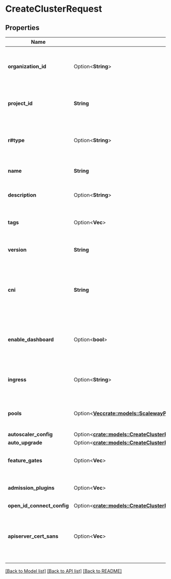 # CreateClusterRequest

## Properties

Name | Type | Description | Notes
------------ | ------------- | ------------- | -------------
**organization_id** | Option<**String**> | The organization ID where the cluster will be created | [optional]
**project_id** | **String** | The project ID where the cluster will be created | 
**r#type** | Option<**String**> | The type of the cluster (possible values are kapsule, multicloud). | [optional]
**name** | **String** | The name of the cluster | 
**description** | Option<**String**> | The description of the cluster | [optional]
**tags** | Option<**Vec<String>**> | The tags associated with the cluster | [optional]
**version** | **String** | The Kubernetes version of the cluster | 
**cni** | **String** | The Container Network Interface (CNI) plugin that will run in the cluster | [default to UnknownCni]
**enable_dashboard** | Option<**bool**> | The enablement of the Kubernetes Dashboard in the cluster | [optional]
**ingress** | Option<**String**> | The Ingress Controller that will run in the cluster | [optional][default to UnknownIngress]
**pools** | Option<[**Vec<crate::models::ScalewayPeriodK8sPeriodV1PeriodCreateClusterRequestPeriodPoolConfig>**](scaleway.k8s.v1.CreateClusterRequest.PoolConfig.md)> | The pools to be created along with the cluster | [optional]
**autoscaler_config** | Option<[**crate::models::CreateClusterRequestAutoscalerConfig**](CreateCluster_request_autoscaler_config.md)> |  | [optional]
**auto_upgrade** | Option<[**crate::models::CreateClusterRequestAutoUpgrade**](CreateCluster_request_auto_upgrade.md)> |  | [optional]
**feature_gates** | Option<**Vec<String>**> | List of feature gates to enable | [optional]
**admission_plugins** | Option<**Vec<String>**> | List of admission plugins to enable | [optional]
**open_id_connect_config** | Option<[**crate::models::CreateClusterRequestOpenIdConnectConfig**](CreateCluster_request_open_id_connect_config.md)> |  | [optional]
**apiserver_cert_sans** | Option<**Vec<String>**> | Additional Subject Alternative Names for the Kubernetes API server certificate | [optional]

[[Back to Model list]](../README.md#documentation-for-models) [[Back to API list]](../README.md#documentation-for-api-endpoints) [[Back to README]](../README.md)



